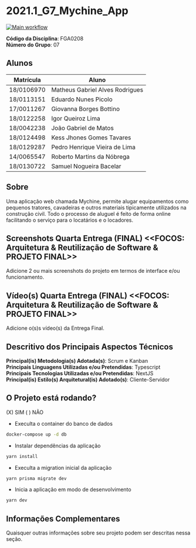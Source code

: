 
# 2021.1_G7_Mychine_App

[![Main workflow](https://github.com/UnBArqDsw2021-1/2021.1_G7_Mychine_App/actions/workflows/main.yml/badge.svg)](https://github.com/UnBArqDsw2021-1/2021.1_G7_Mychine_App/actions/workflows/main.yml)

**Código da Disciplina**: FGA0208<br>
**Número do Grupo**: 07<br>

## Alunos

| Matrícula  | Aluno                           |
| ---------- | ------------------------------- |
| 18/0106970 | Matheus Gabriel Alves Rodrigues |
| 18/0113151 | Eduardo Nunes Picolo            |
| 17/0011267 | Giovanna Borges Bottino         |
| 18/0122258 | Igor Queiroz Lima               |
| 18/0042238 | João Gabriel de Matos           |
| 18/0124498 | Kess Jhones Gomes Tavares       |
| 18/0129287 | Pedro Henrique Vieira de Lima   |
| 14/0065547 | Roberto Martins da Nóbrega      |
| 18/0130722 | Samuel Nogueira Bacelar         |

## Sobre 
Uma aplicação web chamada Mychine, permite alugar equipamentos como pequenos tratores, cavadeiras e outros materiais tipicamente utilizados na construção civil. Todo o processo de aluguel é feito de forma online facilitando o serviço para o locatários e o locadores.

## Screenshots Quarta Entrega (FINAL) <<FOCOS: Arquitetura & Reutilização de Software & PROJETO FINAL>>
Adicione 2 ou mais screenshots do projeto em termos de interface e/ou funcionamento.

## Vídeo(s) Quarta Entrega (FINAL) <<FOCOS: Arquitetura & Reutilização de Software & PROJETO FINAL>>
Adicione o(s)s vídeo(s) da Entrega Final.

## Descritivo dos Principais Aspectos Técnicos 
**Principal(is) Metodologia(s) Adotada(s)**: Scrum e Kanban<br>
**Principais Linguagens Utilizadas e/ou Pretendidas**: Typescript<br>
**Principais Tecnologias Utilizadas e/ou Pretendidas**: NextJS<br>
**Principal(is) Estilo(s) Arquitetural(is) Adotado(s)**: Cliente-Servidor<br>

## O Projeto está rodando?
(X) SIM
( ) NÃO

* Execulta o container do banco de dados
```bash
docker-compose up -d db
```

* Instalar dependências da aplicação
```bash
yarn install
```

* Execulta a migration inicial da aplicação
```bash
yarn prisma migrate dev
```

* Inicia a aplicação em modo de desenvolvimento
```bash
yarn dev
```

## Informações Complementares 
Quaisquer outras informações sobre seu projeto podem ser descritas nessa seção.
